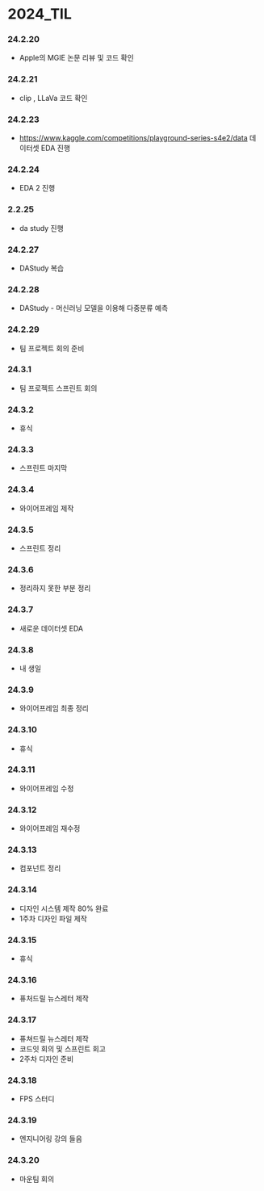 # 2024_TIL

### 24.2.20
- Apple의 MGIE 논문 리뷰 및 코드 확인
### 24.2.21
- clip , LLaVa 코드 확인
### 24.2.23
- https://www.kaggle.com/competitions/playground-series-s4e2/data 데이터셋 EDA 진행

### 24.2.24
- EDA 2 진행

### 2.2.25
- da study 진행

### 24.2.27
- DAStudy 복습

### 24.2.28
- DAStudy - 머신러닝 모델을 이용해 다중분류 예측

### 24.2.29
- 팀 프로젝트 회의 준비

### 24.3.1
- 팀 프로젝트 스프린트 회의

### 24.3.2
- 휴식

### 24.3.3
- 스프린트 마지막

### 24.3.4
- 와이어프레임 제작

### 24.3.5
- 스프린트 정리

### 24.3.6
- 정리하지 못한 부분 정리

### 24.3.7
- 새로운 데이터셋 EDA

### 24.3.8
- 내 생일

### 24.3.9
- 와이어프레임 최종 정리

### 24.3.10
- 휴식

### 24.3.11
- 와이어프레임 수정

### 24.3.12
- 와이어프레임 재수정

### 24.3.13
- 컴포넌트 정리

### 24.3.14
- 디자인 시스템 제작 80% 완료
- 1주차 디자인 파일 제작

### 24.3.15
- 휴식

### 24.3.16
- 퓨처드릴 뉴스레터 제작

### 24.3.17
- 퓨쳐드릴 뉴스레터 제작
- 코드잇 회의 및 스프린트 회고
- 2주차 디자인 준비

### 24.3.18
- FPS 스터디

### 24.3.19
- 엔지니어링 강의 들음

### 24.3.20
- 마운팀 회의 
